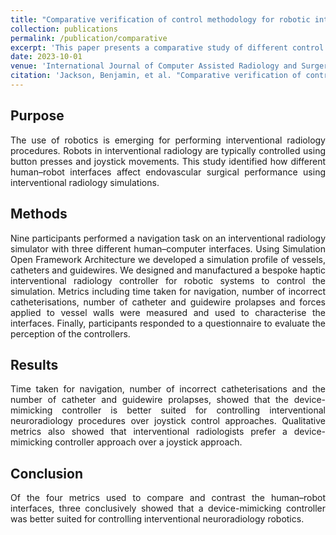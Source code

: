 ```yaml
---
title: "Comparative verification of control methodology for robotic interventional neuroradiology procedures"
collection: publications
permalink: /publication/comparative
excerpt: 'This paper presents a comparative study of different control methodologies for robotic interventional neuroradiology simulated in SOFA.'
date: 2023-10-01
venue: 'International Journal of Computer Assisted Radiology and Surgery'
citation: 'Jackson, Benjamin, et al. "Comparative verification of control methodology for robotic interventional neuroradiology procedures." International Journal of Computer Assisted Radiology and Surgery 18.11 (2023): 1977-1986.'
---
```


## Purpose
<div style='text-align: justify;'>
The use of robotics is emerging for performing interventional radiology procedures. Robots in interventional radiology are typically controlled using button presses and joystick movements. This study identified how different human–robot interfaces affect endovascular surgical performance using interventional radiology simulations.
</div>

## Methods
<div style='text-align: justify;'>
Nine participants performed a navigation task on an interventional radiology simulator with three different human–computer interfaces. Using Simulation Open Framework Architecture we developed a simulation profile of vessels, catheters and guidewires. We designed and manufactured a bespoke haptic interventional radiology controller for robotic systems to control the simulation. Metrics including time taken for navigation, number of incorrect catheterisations, number of catheter and guidewire prolapses and forces applied to vessel walls were measured and used to characterise the interfaces. Finally, participants responded to a questionnaire to evaluate the perception of the controllers.
</div>

## Results
<div style='text-align: justify;'>
Time taken for navigation, number of incorrect catheterisations and the number of catheter and guidewire prolapses, showed that the device-mimicking controller is better suited for controlling interventional neuroradiology procedures over joystick control approaches. Qualitative metrics also showed that interventional radiologists prefer a device-mimicking controller approach over a joystick approach.
</div>

## Conclusion
<div style='text-align: justify;'>
Of the four metrics used to compare and contrast the human–robot interfaces, three conclusively showed that a device-mimicking controller was better suited for controlling interventional neuroradiology robotics.
</div>
